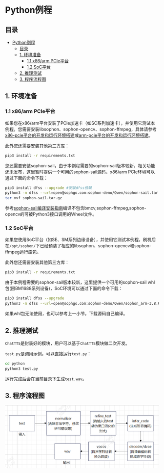 # Python例程

## 目录

- [Python例程](#python例程)
  - [目录](#目录)
  - [1. 环境准备](#1-环境准备)
    - [1.1 x86/arm PCIe平台](#11-x86arm-pcie平台)
    - [1.2 SoC平台](#12-soc平台)
  - [2. 推理测试](#2-推理测试)
  - [3. 程序流程图](#3-程序流程图)

## 1. 环境准备
### 1.1 x86/arm PCIe平台

如果您在x86/arm平台安装了PCIe加速卡（如SC系列加速卡），并使用它测试本例程，您需要安装libsophon、sophon-opencv、sophon-ffmpeg，具体请参考[x86-pcie平台的开发和运行环境搭建](../../../docs/Environment_Install_Guide.md#3-x86-pcie平台的开发和运行环境搭建)或[arm-pcie平台的开发和运行环境搭建](../../../docs/Environment_Install_Guide.md#5-arm-pcie平台的开发和运行环境搭建)。

此外您还需要安装其他第三方库：
```bash
pip3 install -r requirements.txt
```

您还需要安装sophon-sail，由于本例程需要的sophon-sail版本较新，相关功能还未发布，这里暂时提供一个可用的sophon-sail源码，x86/arm PCIe环境可以通过下面的命令下载：
```bash
pip3 install dfss --upgrade #安装dfss依赖
python3 -m dfss --url=open@sophgo.com:sophon-demo/Qwen/sophon-sail.tar.gz
tar xvf sophon-sail.tar.gz
```
参考[sophon-sail编译安装指南](https://doc.sophgo.com/sdk-docs/v24.04.01/docs_latest_release/docs/sophon-sail/docs/zh/html/1_build.html#)编译不包含bmcv,sophon-ffmpeg,sophon-opencv的可被Python3接口调用的Wheel文件。

### 1.2 SoC平台

如果您使用SoC平台（如SE、SM系列边缘设备），并使用它测试本例程，刷机后在`/opt/sophon/`下已经预装了相应的libsophon、sophon-opencv和sophon-ffmpeg运行库包。

此外您还需要安装其他第三方库：
```bash
pip3 install -r requirements.txt
```
由于本例程需要的sophon-sail版本较新，这里提供一个可用的sophon-sail whl包(限BM1688系列设备)，SoC环境可以通过下面的命令下载：
```bash
pip3 install dfss --upgrade
python3 -m dfss --url=open@sophgo.com:sophon-demo/Qwen/sophon_arm-3.8.0-py3-none-any.whl  #arm soc, py38, for se9
```
如果whl包无法使用，也可以参考上一小节，下载源码自己编译。

## 2. 推理测试

`ChatTTS`是封装好的模块，用户可以基于`ChatTTS`模块做二次开发。

`test.py`是调用示例，可以直接运行`test.py`：
```bash
cd python
python3 test.py
```
运行完成后会在当前目录下生成`test.wav`。

## 3. 程序流程图

![flowchart](../pics/flowchart.png)
